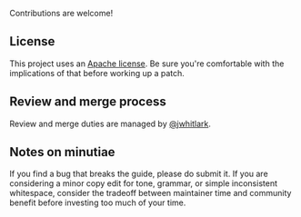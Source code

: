 Contributions are welcome!

## License

This project uses an [Apache license](LICENSE). Be sure you're comfortable with the implications of that before working up a patch.

## Review and merge process

Review and merge duties are managed by [@jwhitlark](https://github.com/jwhitlark). 

## Notes on minutiae

If you find a bug that breaks the guide, please do submit it. If you are considering  a minor copy edit for tone, grammar, or simple inconsistent whitespace, consider the tradeoff between maintainer time and community benefit before investing too much of your time.

